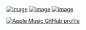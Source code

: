 
[![image](https://img.shields.io/badge/Gmail-D14836?style=for-the-badge&logo=gmail&logoColor=white)](<sungwon326@naver.com>) [![image](https://img.shields.io/badge/BLOG-03C75A?style=for-the-badge&logo=NAVER&logoColor=FFFFFF)](https://meteorfish.blog) [![image](https://img.shields.io/badge/Discord-5865F2?style=for-the-badge&logo=discord&logoColor=white)](https://discord.gg/kqRj9pmh)




[![Apple Music GitHub profile](https://music-profile.rayriffy.com/theme/dark.svg?uid=000697.c86f7e0b5a574cfca8b70368a27ebfeb.0237)](https://github.com/rayriffy/apple-music-github-profile)
